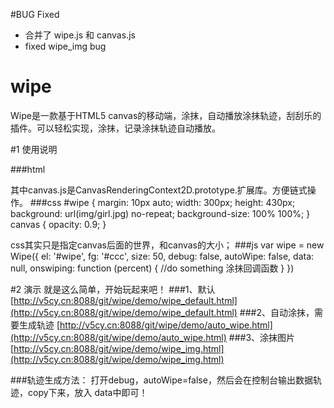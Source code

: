 #BUG Fixed
- 合并了 wipe.js 和 canvas.js
- fixed wipe_img bug

# wipe
Wipe是一款基于HTML5 canvas的移动端，涂抹，自动播放涂抹轨迹，刮刮乐的插件。可以轻松实现，涂抹，记录涂抹轨迹自动播放。


#1 使用说明

###html
	<div id="wipe"></div>
	<script src="../src/wipe.js"></script>
其中canvas.js是CanvasRenderingContext2D.prototype.扩展库。方便链式操作。
###css
	#wipe {
		margin: 10px auto;
		width: 300px;
		height: 430px;
		background: url(img/girl.jpg) no-repeat;
		background-size: 100% 100%;
	}
	canvas {
		opacity: 0.9;
	}

css其实只是指定canvas后面的世界，和canvas的大小；
###js
	var wipe = new Wipe({
		el: '#wipe',
		fg: '#ccc',
		size: 50,
		debug: false,
		autoWipe: false,
		data: null,
		onswiping: function (percent) {
			//do something 涂抹回调函数
		}
	})

#2 演示 就是这么简单，开始玩起来吧！
###1、默认
[http://v5cy.cn:8088/git/wipe/demo/wipe_default.html](http://v5cy.cn:8088/git/wipe/demo/wipe_default.html)
###2、自动涂抹，需要生成轨迹
[http://v5cy.cn:8088/git/wipe/demo/auto_wipe.html](http://v5cy.cn:8088/git/wipe/demo/auto_wipe.html)
###3、涂抹图片
[http://v5cy.cn:8088/git/wipe/demo/wipe_img.html](http://v5cy.cn:8088/git/wipe/demo/wipe_img.html)

###轨迹生成方法：
打开debug，autoWipe=false，然后会在控制台输出数据轨迹，copy下来，放入 data中即可！

